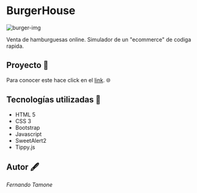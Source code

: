 # **BurgerHouse** 
![burger-img](https://github.com/FerTamone/JScript-proyects/blob/proyecto-final/public/images/rsz_burger-house.png)

Venta de hamburguesas online. Simulador de un "ecommerce" de codiga rapida. 

## Proyecto 📁

Para conocer este hace click en el  [link](https://infocryptos2022.000webhostapp.com/index.html). :globe_with_meridians:



## Tecnologías utilizadas 🧰

* HTML 5
* CSS 3
* Bootstrap
* Javascript
* SweetAlert2
* Tippy.js



## Autor 🖋️
*Fernando Tamone*

